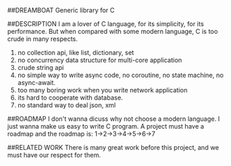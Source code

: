 ##DREAMBOAT
  Generic library for C

##DESCRIPTION
  I am a lover of C language, for its simplicity, for its performance.
But when compared with some modern language, C is too crude in many respects.  
1. no collection api, like list, dictionary, set  
2. no concurrency data structure for multi-core application  
3. crude string api  
4. no simple way to write async code, no coroutine, no state machine, no async-await.  
5. too many boring work when you write network application  
6. its hard to cooperate with database.  
7. no standard way to deal json, xml

##ROADMAP
  I don't wanna dicuss why not choose a modern language. I just wanna make us easy to write C program.
A project must have a roadmap and the roadmap is:
1->2->3->4->5->6->7

##RELATED WORK
  There is many great work before this project, and we must have our respect for them.
